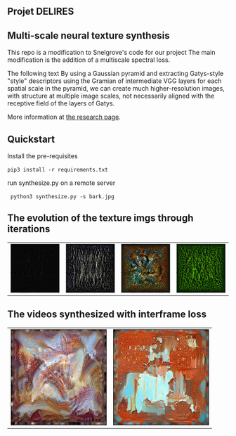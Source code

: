 ## Projet DELIRES 
## Multi-scale neural texture synthesis
This repo is a modification to Snelgrove's code for our project
The main modification is the addition of a multiscale spectral loss.

The following text 
By using a Gaussian pyramid and extracting Gatys-style "style" descriptors
using the Gramian of intermediate VGG layers for each spatial scale in the
pyramid, we can create much higher-resolution images, with structure at
multiple image scales, not necessarily aligned with the receptive field of the
layers of Gatys.

More information at [the research page](http://wxs.ca/research/multiscale-neural-synthesis/).
## Quickstart

Install the pre-requisites

    pip3 install -r requirements.txt

run synthesize.py on a remote server 
     
     python3 synthesize.py -s bark.jpg

## The evolution of the texture imgs through iterations
<table>
    <tr>
        <td>
        <img src="lego.gif"></img>
        </td>
        <td>
        <img src="fabric.gif"></img>
        </td>
        <td>
        <img src="fractal2.gif"></img>
        </td>
        <td>
        <img src="fractalgreen.gif"></img>
        </td>
    </tr>
</table>

## The videos synthesized with interframe loss
<table> 
    <tr>
        <td> <img src="marbre.gif"></img>   </td>
        <td> <img src="rouille.gif"></img>   </td>
    </tr>
</table> 
